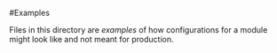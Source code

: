 #Examples

Files in this directory are *examples* of how configurations for a 
module might look like and not meant for production.